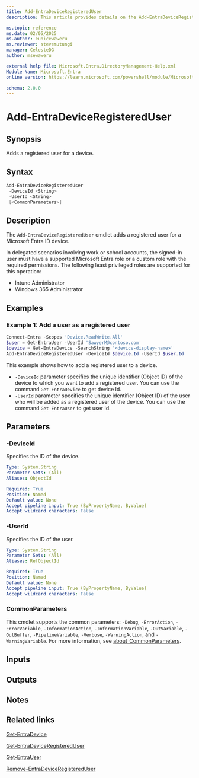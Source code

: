 ```yaml
---
title: Add-EntraDeviceRegisteredUser
description: This article provides details on the Add-EntraDeviceRegisteredUser command.

ms.topic: reference
ms.date: 02/05/2025
ms.author: eunicewaweru
ms.reviewer: stevemutungi
manager: CelesteDG
author: msewaweru

external help file: Microsoft.Entra.DirectoryManagement-Help.xml
Module Name: Microsoft.Entra
online version: https://learn.microsoft.com/powershell/module/Microsoft.Entra/Add-EntraDeviceRegisteredUser

schema: 2.0.0
---
```


# Add-EntraDeviceRegisteredUser

## Synopsis

Adds a registered user for a device.

## Syntax

```powershell
Add-EntraDeviceRegisteredUser
 -DeviceId <String>
 -UserId <String>
 [<CommonParameters>]
```

## Description

The `Add-EntraDeviceRegisteredUser` cmdlet adds a registered user for a Microsoft Entra ID device.

In delegated scenarios involving work or school accounts, the signed-in user must have a supported Microsoft Entra role or a custom role with the required permissions. The following least privileged roles are supported for this operation:

- Intune Administrator
- Windows 365 Administrator

## Examples

### Example 1: Add a user as a registered user

```powershell
Connect-Entra -Scopes 'Device.ReadWrite.All'
$user = Get-EntraUser -UserId 'SawyerM@contoso.com'
$device = Get-EntraDevice -SearchString '<device-display-name>'
Add-EntraDeviceRegisteredUser -DeviceId $device.Id -UserId $user.Id
```

This example shows how to add a registered user to a device.

- `-DeviceId` parameter specifies the unique identifier (Object ID) of the device to which you want to add a registered user. You can use the command `Get-EntraDevice` to get device Id.
- `-UserId` parameter specifies the unique identifier (Object ID) of the user who will be added as a registered user of the device. You can use the command `Get-EntraUser` to get user Id.

## Parameters

### -DeviceId

Specifies the ID of the device.

```yaml
Type: System.String
Parameter Sets: (All)
Aliases: ObjectId

Required: True
Position: Named
Default value: None
Accept pipeline input: True (ByPropertyName, ByValue)
Accept wildcard characters: False
```

### -UserId

Specifies the ID of the user.

```yaml
Type: System.String
Parameter Sets: (All)
Aliases: RefObjectId

Required: True
Position: Named
Default value: None
Accept pipeline input: True (ByPropertyName, ByValue)
Accept wildcard characters: False
```

### CommonParameters

This cmdlet supports the common parameters: `-Debug`, `-ErrorAction`, `-ErrorVariable`, `-InformationAction`, `-InformationVariable`, `-OutVariable`, `-OutBuffer`, `-PipelineVariable`, `-Verbose`, `-WarningAction`, and `-WarningVariable`. For more information, see [about_CommonParameters](https://go.microsoft.com/fwlink/?LinkID=113216).

## Inputs

## Outputs

## Notes

## Related links

[Get-EntraDevice](Get-EntraDevice.md)

[Get-EntraDeviceRegisteredUser](Get-EntraDeviceRegisteredUser.md)

[Get-EntraUser](../Users/Get-EntraUser.md)

[Remove-EntraDeviceRegisteredUser](Remove-EntraDeviceRegisteredUser.md)
